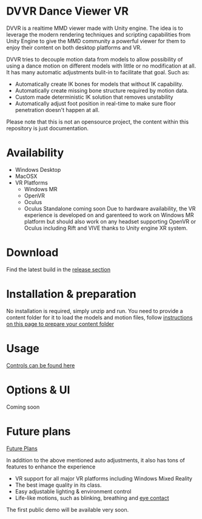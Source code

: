 # DVVR Dance Viewer VR

DVVR is a realtime MMD viewer made with Unity engine. The idea is to leverage the modern rendering techniques and scripting capabilities from Unity Engine to give the MMD community a powerful viewer for them to enjoy their content on both desktop platforms and VR. 

DVVR tries to decouple motion data from models to allow possibility of using a dance motion on different models with little or no modification at all. It has many automatic adjustments bulit-in to facilitate that goal. Such as:
* Automatically create IK bones for models that without IK capability.
* Automatically create missing bone structure required by motion data.
* Custom made deterministic IK solution that removes unstability
* Automatically adjust foot position in real-time to make sure floor penetration doesn't happen at all. 

Please note that this is not an opensource project, the content within this repository is just documentation.

# Availability
* Windows Desktop
* MacOSX
* VR Platforms 
  * Windows MR
  * OpenVR
  * Oculus 
  * Oculus Standalone coming soon
Due to hardware availability, the VR experience is developed on and garenteed to work on Windows MR platform but should also work on any headset supporting OpenVR or Oculus including Rift and VIVE thanks to Unity engine XR system. 

# Download
Find the latest build in the [release section](https://github.com/alloystorm/dvvr/releases)

# Installation & preparation 
No installation is required, simply unzip and run. 
You need to provide a content folder for it to load the models and motion files, follow [instructions on this page to prepare your content folder](pages/blog/preparecontent.md)

# Usage
[Controls can be found here](pages/blog/controls.md)

# Options & UI
Coming soon

# Future plans
[Future Plans](pages/blog/futureplans.md)

In addition to the above mentioned auto adjustments, it also has tons of features to enhance the experience
* VR support for all major VR platforms including Windows Mixed Reality
* The best image quality in its class.
* Easy adjustable lighting & environment control
* Life-like motions, such as blinking, breathing and [eye contact](pages/blog/eyecontact.md)

The first public demo will be available very soon.
